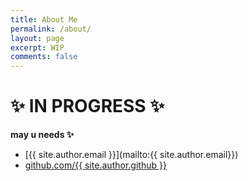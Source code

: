 ```yaml
---
title: About Me
permalink: /about/
layout: page
excerpt: WIP
comments: false
---
```


# ✨ IN PROGRESS ✨

**may u needs ✨**

- [{{ site.author.email }}](mailto:{{ site.author.email}})
- <a href="https://github.com/{{ site.author.github }}" target="_blank">github.com/{{ site.author.github }}</a>
